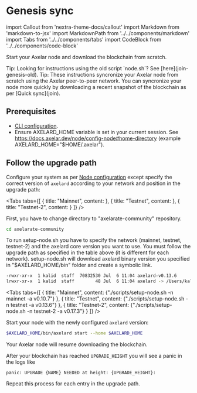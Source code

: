 # Genesis sync

import Callout from 'nextra-theme-docs/callout'
import Markdown from 'markdown-to-jsx'
import MarkdownPath from '../../components/markdown'
import Tabs from '../../components/tabs'
import CodeBlock from '../../components/code-block'

Start your Axelar node and download the blockchain from scratch.

<Callout emoji="💡">
  Tip: Looking for instructions using the old script `node.sh`?  See [here](join-genesis-old).
</Callout>

<Callout emoji="💡">
  Tip: These instructions syncronize your Axelar node from scratch using the Axelar peer-to-peer network. You can syncronize your node more quickly by downloading a recent snapshot of the blockchain as per [Quick sync](join).
</Callout>

## Prerequisites

- [CLI configuration](config-cli).
- Ensure AXELARD_HOME variable is set in your current session. See https://docs.axelar.dev/node/config-node#home-directory (example AXELARD_HOME="$HOME/.axelar").

## Follow the upgrade path

Configure your system as per [Node configuration](config-node) except specify the correct version of `axelard` according to your network and position in the upgrade path:

<Tabs tabs={[
{
title: "Mainnet",
content: <MarkdownPath src="/md/mainnet/upgrade-path.md" />
},
{
title: "Testnet",
content: <MarkdownPath src="/md/testnet/upgrade-path.md" />
},
{
title: "Testnet-2",
content: <MarkdownPath src="/md/testnet-2/upgrade-path.md" />
}
]} />

First, you have to change directory to "axelarate-community" repository.

```bash
cd axelarate-community
```

To run setup-node.sh you have to specify the network (mainnet, testnet, testnet-2) and the axelard core version you want to use.
You must follow the upgrade path as specified in the table above (it is different for each network).
setup-node.sh will download axelard binary version you specified in "$AXELARD_HOME/bin" folder and create a symbolic link.

```bash
-rwxr-xr-x  1 kalid  staff  70832530 Jul  6 11:04 axelard-v0.13.6
lrwxr-xr-x  1 kalid  staff        48 Jul  6 11:04 axelard -> /Users/kalid/.axelar_testnet/bin/axelard-v0.13.6
```

<Tabs tabs={[
{
title: "Mainnet",
content: <CodeBlock language="bash">
{"./scripts/setup-node.sh -n mainnet -a v0.10.7"}
</CodeBlock>
},
{
title: "Testnet",
content: <CodeBlock language="bash">
{"./scripts/setup-node.sh -n testnet -a v0.13.6"}
</CodeBlock>
},
{
title: "Testnet-2",
content: <CodeBlock language="bash">
{"./scripts/setup-node.sh -n testnet-2 -a v0.17.3"}
</CodeBlock>
}
]} />

Start your node with the newly configured `axelard` version:

```bash
$AXELARD_HOME/bin/axelard start --home $AXELARD_HOME
```

Your Axelar node will resume downloading the blockchain.

After your blockchain has reached `UPGRADE_HEIGHT` you will see a panic in the logs like

```
panic: UPGRADE {NAME} NEEDED at height: {UPGRADE_HEIGHT}:
```

Repeat this process for each entry in the upgrade path.
